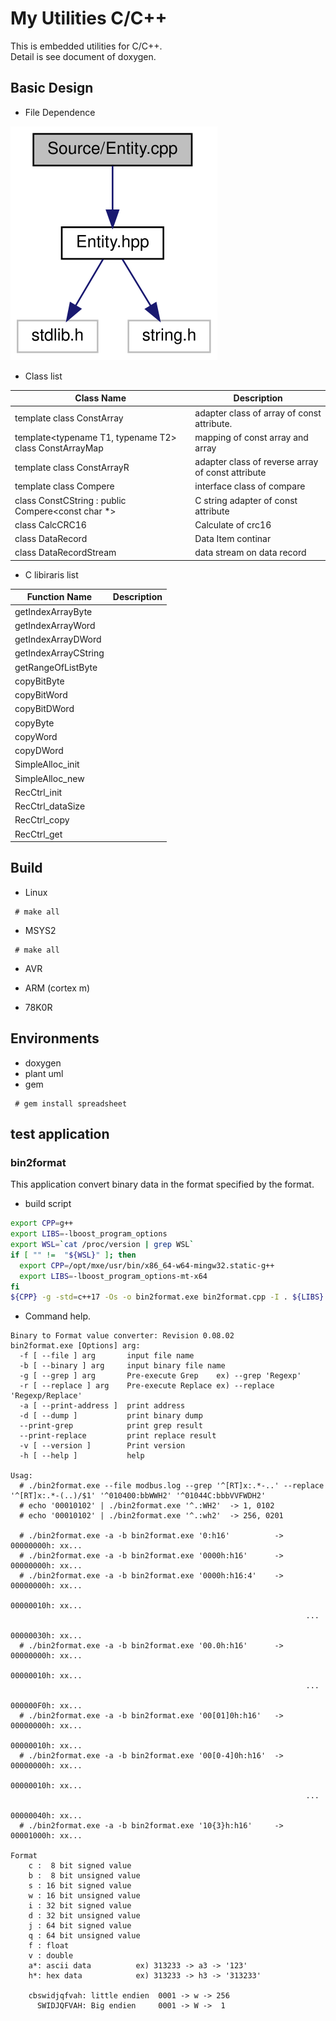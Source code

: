# My Utilities C/C++

This is embedded  utilities for C/C++.<br>
Detail is see document of doxygen.

## Basic Design

* File Dependence

![sample][1]

* Class list

| <center>Class Name</center> | <center>Description</center> |
|:---|:---|
| template<typename T> class ConstArray                  | adapter class of array of const attribute. |
| template<typename T1, typename T2> class ConstArrayMap | mapping of const array and array |
| template<typename T> class ConstArrayR                 | adapter class of reverse array of const attribute |
| template<typename T> class Compere                     | interface class of compare |
| class ConstCString : public Compere<const char *>      | C string adapter of const attribute |
| class CalcCRC16                                        | Calculate of crc16 |
| class DataRecord                                       | Data Item continar |
| class DataRecordStream                                 | data stream on data record |

* C libiraris list

| <center>Function Name</center> | <center>Description</center> |
|:---|:---|
| getIndexArrayByte    | |
| getIndexArrayWord    | |
| getIndexArrayDWord   | |
| getIndexArrayCString | |
| getRangeOfListByte   | |
| copyBitByte          | |
| copyBitWord          | |
| copyBitDWord         | |
| copyByte             | |
| copyWord             | |
| copyDWord            | |
| SimpleAlloc_init     | |
| SimpleAlloc_new      | |
| RecCtrl_init         | |
| RecCtrl_dataSize     | |
| RecCtrl_copy         | |
| RecCtrl_get          | |

## Build

* Linux
~~~
 # make all
~~~

* MSYS2
~~~
 # make all
~~~

* AVR

* ARM (cortex m)

* 78K0R

## Environments

* doxygen
* plant uml
* gem
~~~
 # gem install spreadsheet
~~~

## test application

### bin2format

This application convert binary data in the format specified by the format.

- build script

~~~bash
export CPP=g++
export LIBS=-lboost_program_options
export WSL=`cat /proc/version | grep WSL`
if [ "" !=  "${WSL}" ]; then
  export CPP=/opt/mxe/usr/bin/x86_64-w64-mingw32.static-g++
  export LIBS=-lboost_program_options-mt-x64
fi
${CPP} -g -std=c++17 -Os -o bin2format.exe bin2format.cpp -I . ${LIBS} &
~~~

- Command help.

~~~
Binary to Format value converter: Revision 0.08.02
bin2format.exe [Options] arg:
  -f [ --file ] arg       input file name
  -b [ --binary ] arg     input binary file name
  -g [ --grep ] arg       Pre-execute Grep    ex) --grep 'Regexp'
  -r [ --replace ] arg    Pre-execute Replace ex) --replace 'Regexp/Replace'
  -a [ --print-address ]  print address
  -d [ --dump ]           print binary dump
  --print-grep            print grep result
  --print-replace         print replace result
  -v [ --version ]        Print version
  -h [ --help ]           help

Usag:
  # ./bin2format.exe --file modbus.log --grep '^[RT]x:.*-..' --replace '^[RT]x:.*-(..)/$1' '^010400:bbWWH2' '^01044C:bbbVVFWDH2'
  # echo '00010102' | ./bin2format.exe '^.:WH2'  -> 1, 0102
  # echo '00010102' | ./bin2format.exe '^.:wh2'  -> 256, 0201

  # ./bin2format.exe -a -b bin2format.exe '0:h16'          -> 00000000h: xx... 
  # ./bin2format.exe -a -b bin2format.exe '0000h:h16'      -> 00000000h: xx... 
  # ./bin2format.exe -a -b bin2format.exe '0000h:h16:4'    -> 00000000h: xx... 
                                                              00000010h: xx... 
                                                                  ... 
                                                              00000030h: xx... 
  # ./bin2format.exe -a -b bin2format.exe '00.0h:h16'      -> 00000000h: xx... 
                                                              00000010h: xx... 
                                                                  ... 
                                                              000000F0h: xx... 
  # ./bin2format.exe -a -b bin2format.exe '00[01]0h:h16'   -> 00000000h: xx... 
                                                              00000010h: xx... 
  # ./bin2format.exe -a -b bin2format.exe '00[0-4]0h:h16'  -> 00000000h: xx... 
                                                              00000010h: xx... 
                                                                  ... 
                                                              00000040h: xx... 
  # ./bin2format.exe -a -b bin2format.exe '10{3}h:h16'     -> 00001000h: xx... 

Format
    c :  8 bit signed value  
    b :  8 bit unsigned value
    s : 16 bit signed value  
    w : 16 bit unsigned value
    i : 32 bit signed value  
    d : 32 bit unsigned value
    j : 64 bit signed value  
    q : 64 bit unsigned value
    f : float                
    v : double               
    a*: ascii data          ex) 313233 -> a3 -> '123'   
    h*: hex data            ex) 313233 -> h3 -> '313233'

    cbswidjqfvah: little endien  0001 -> w -> 256
      SWIDJQFVAH: Big endien     0001 -> W ->  1
~~~

[1]:Documents/sample.svg
